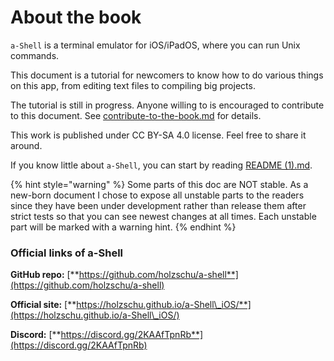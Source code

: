 # About the book

`a-Shell` is a terminal emulator for iOS/iPadOS, where you can run Unix commands.

This document is a tutorial for newcomers to know how to do various things on this app, from editing text files to compiling big projects.

The tutorial is still in progress. Anyone willing to is encouraged to contribute to this document. See [contribute-to-the-book.md](contribute-to-the-book.md "mention") for details.

This work is published under CC BY-SA 4.0 license. Feel free to share it around.

If you know little about `a-Shell`, you can start by reading [README (1).md](<README (1).md> "mention").

{% hint style="warning" %}
Some parts of this doc are NOT stable. As a new-born document I chose to expose all unstable parts to the readers since they have been under development rather than release them after strict tests so that you can see newest changes at all times. Each unstable part will be marked with a warning hint.
{% endhint %}

### Official links of a-Shell

**GitHub repo:** [**https://github.com/holzschu/a-shell**](https://github.com/holzschu/a-shell)

**Official site:** [**https://holzschu.github.io/a-Shell\_iOS/**](https://holzschu.github.io/a-Shell\_iOS/)

**Discord:** [**https://discord.gg/2KAAfTpnRb**](https://discord.gg/2KAAfTpnRb)
